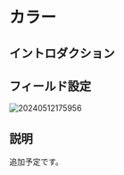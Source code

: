 # カラー

## イントロダクション

## フィールド設定

![20240512175956](https://static-docs.nocobase.com/20240512175956.png)

## 説明

追加予定です。

